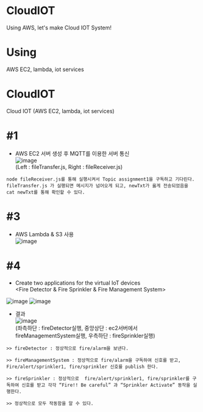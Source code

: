 # CloudIOT
Using AWS, let's make Cloud IOT System!

# Using 
AWS EC2, lambda, iot services

# CloudIOT
Cloud IOT (AWS EC2, lambda, iot services)

# #1
- AWS EC2 서버 생성 후 MQTT를 이용한 서버 통신   
![image](https://user-images.githubusercontent.com/49470328/119436093-80c28180-bd56-11eb-8915-8105d228df33.png)   
(Left : fileTransfer.js, Right : fileReceiver.js)
```   
node fileReceiver.js를 통해 실행시켜서 Topic assignment1을 구독하고 기다린다.
fileTransfer.js 가 실행되면 메시지가 넘어오게 되고, newTxt가 옳게 전송되었음을 cat newTxt를 통해 확인할 수 있다.
```

# #3
- AWS Lambda & S3 사용   
![image](https://user-images.githubusercontent.com/49470328/119436628-7a80d500-bd57-11eb-926e-ea01a0cba6f4.png)

# #4
- Create two applications for the virtual IoT devices   
<Fire Detector & Fire Sprinkler & Fire Management System>   

![image](https://user-images.githubusercontent.com/49470328/119436290-d860ed00-bd56-11eb-9ae1-f00e69328e9d.png)
![image](https://user-images.githubusercontent.com/49470328/119436292-da2ab080-bd56-11eb-97a8-7b5c842fd51d.png)

- 결과   
![image](https://user-images.githubusercontent.com/49470328/119436330-ef074400-bd56-11eb-9ad6-b601cf21cea6.png)   
(좌측하단 : fireDetector실행, 중앙상단 : ec2서버에서 fireManagementSystem실행, 우측하단 : fireSprinkler실행)
   
```
>> fireDetector : 정상적으로 fire/alarm을 보낸다.

>> fireManagementSystem : 정상적으로 fire/alarm을 구독하여 신호를 받고, 
Fire/alert/sprinkler1, fire/sprinkler 신호를 publish 한다. 

>> fireSprinkler : 정상적으로  fire/alert/sprinkler1, fire/sprinkler를 구독하여 신호를 받고 각각 “Fire!! Be careful” 과 “Sprinkler Activate” 동작을 실행한다.

>> 정상적으로 모두 작동함을 알 수 있다.

```

